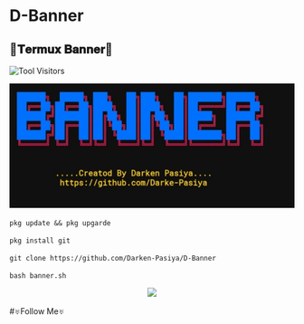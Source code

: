 # D-Banner

## 💠𝐓𝐞𝐫𝐦𝐮𝐱 𝐁𝐚𝐧𝐧𝐞𝐫💠

![Tool Visitors](https://visitor-badge.glitch.me/badge?page_id=Darken-Pasiya/D-Banner&left_color=blueviolet&right_color=brightgreen)

<p align="center"><img src="https://github.com/Darken-Pasiya/D-Banner/blob/main/Screenshot_20211019_132156.jpg" alt="Bt">

`pkg update && pkg upgarde`

`pkg install git`

`git clone https://github.com/Darken-Pasiya/D-Banner`

`bash banner.sh`

<p align="center">
  <img src="https://readme-typing-svg.herokuapp.com/?color=%23BA00FF&lines=🄷🄴🄻🄻🄾+,;𝗶+𝗮𝗺+𝕯𝖆𝖗𝖐𝖊𝖓+𝕻𝖆𝖘𝖎𝖞𝖆;𝗦𝗶𝗺𝗽𝗹𝗲+𝗣𝗹𝘂𝗴𝗶𝗻;𝗔𝗻𝗱;𝗧𝗼𝗼𝗹+𝗗𝗲𝘃𝗲𝗹𝗼𝗽𝗲𝗿+🛠😎&font=Fira%20Code&center=true&width=250&height=50">

#♅Follow Me♅
